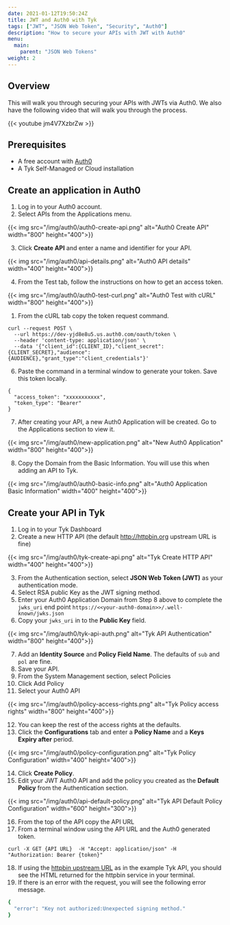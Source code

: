 ```yaml
---
date: 2021-01-12T19:50:24Z
title: JWT and Auth0 with Tyk
tags: ["JWT", "JSON Web Token", "Security", "Auth0"]
description: "How to secure your APIs with JWT with Auth0"
menu:
  main:
    parent: "JSON Web Tokens"
weight: 2
---
```


## Overview
This will walk you through securing your APIs with JWTs via Auth0. We also have the following video that will walk you through the process.

{{< youtube jm4V7XzbrZw >}}

## Prerequisites

* A free account with [Auth0](https://auth0.com/)
* A Tyk Self-Managed or Cloud installation

## Create an application in Auth0

1. Log in to your Auth0 account.
2. Select APIs from the Applications menu.

{{< img src="/img/auth0/auth0-create-api.png" alt="Auth0 Create API" width="800" height="400">}}

3. Click **Create API** and enter a name and identifier for your API.

{{< img src="/img/auth0/api-details.png" alt="Auth0 API details" width="400" height="400">}}

4. From the Test tab, follow the instructions on how to get an access token.

{{< img src="/img/auth0/auth0-test-curl.png" alt="Auth0 Test with cURL" width="800" height="400">}}

1. From the cURL tab copy the token request command.

```.curl
curl --request POST \
  --url https://dev-yjd8e8u5.us.auth0.com/oauth/token \
  --header 'content-type: application/json' \
  --data '{"client_id":{CLIENT_ID},"client_secret":{CLIENT_SECRET},"audience":{AUDIENCE},"grant_type":"client_credentials"}'
```

6. Paste the command in a terminal window to generate your token. Save this token locally.

```.curl
{
  "access_token": "xxxxxxxxxxx",
  "token_type": "Bearer"
}
```
7. After creating your API, a new Auth0 Application will be created. Go to the Applications section to view it.

{{< img src="/img/auth0/new-application.png" alt="New Auth0 Application" width="800" height="400">}}

8. Copy the Domain from the Basic Information. You will use this when adding an API to Tyk.

{{< img src="/img/auth0/auth0-basic-info.png" alt="Auth0 Application Basic Information" width="400" height="400">}}

## Create your API in Tyk

1. Log in to your Tyk Dashboard
2. Create a new HTTP API (the default http://httpbin.org upstream URL is fine)

{{< img src="/img/auth0/tyk-create-api.png" alt="Tyk Create HTTP API" width="400" height="400">}}

3. From the Authentication section, select **JSON Web Token (JWT)** as your authentication mode.
4. Select RSA public Key as the JWT signing method.
5. Enter your Auth0 Application Domain from Step 8 above to complete the `jwks_uri` end point `https://<<your-auth0-domain>>/.well-known/jwks.json`
6. Copy your `jwks_uri` in to the **Public Key** field. 

{{< img src="/img/auth0/tyk-api-auth.png" alt="Tyk API Authentication" width="800" height="400">}}

7. Add an **Identity Source** and **Policy Field Name**. The defaults of `sub` and `pol` are fine.
8. Save your API.
9. From the System Management section, select Policies
10. Click Add Policy
11. Select your Auth0 API

{{< img src="/img/auth0/policy-access-rights.png" alt="Tyk Policy access rights" width="800" height="400">}}

12.  You can keep the rest of the access rights at the defaults.
13.  Click the **Configurations** tab and enter a **Policy Name** and a **Keys Expiry after** period.

{{< img src="/img/auth0/policy-configuration.png" alt="Tyk Policy Configuration" width="400" height="400">}}

14. Click **Create Policy**.
15. Edit your JWT Auth0 API and add the policy you created as the **Default Policy** from the Authentication section.

{{< img src="/img/auth0/api-default-policy.png" alt="Tyk API Default Policy Configuration" width="600" height="300">}}

16. From the top of the API copy the API URL
17. From a terminal window using the API URL and the Auth0 generated token.

```.curl
curl -X GET {API URL}  -H "Accept: application/json" -H "Authorization: Bearer {token}"
```
18. If using the [httpbin upstream URL](https://httpbin.org/) as in the example Tyk API, you should see the HTML returned for the httpbin service in your terminal.
19. If there is an error with the request, you will see the following error message.

```.bash
{
  "error": "Key not authorized:Unexpected signing method."
}
```